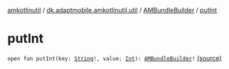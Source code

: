 [amkotlinutil](../../index.md) / [dk.adaptmobile.amkotlinutil.util](../index.md) / [AMBundleBuilder](index.md) / [putInt](./put-int.md)

# putInt

`open fun putInt(key: `[`String`](https://kotlinlang.org/api/latest/jvm/stdlib/kotlin/-string/index.html)`!, value: `[`Int`](https://kotlinlang.org/api/latest/jvm/stdlib/kotlin/-int/index.html)`): `[`AMBundleBuilder`](index.md)`!` [(source)](https://github.com/adaptmobile-organization/amkotlinutil/tree/master/amkotlinutil/amkotlinutil/src/main/java/dk/adaptmobile/amkotlinutil/util/AMBundleBuilder.java#L103)